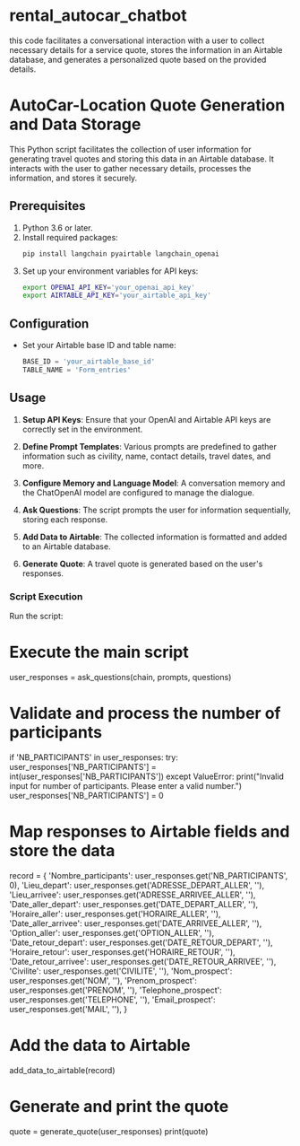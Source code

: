 # rental_autocar_chatbot
this code facilitates a conversational interaction with a user to collect necessary details for a service quote, stores the information in an Airtable database, and generates a personalized quote based on the provided details.

# AutoCar-Location Quote Generation and Data Storage

This Python script facilitates the collection of user information for generating travel quotes and storing this data in an Airtable database. It interacts with the user to gather necessary details, processes the information, and stores it securely.

## Prerequisites

1. Python 3.6 or later.
2. Install required packages:
    ```bash
    pip install langchain pyairtable langchain_openai
    ```
3. Set up your environment variables for API keys:
    ```bash
    export OPENAI_API_KEY='your_openai_api_key'
    export AIRTABLE_API_KEY='your_airtable_api_key'
    ```

## Configuration

- Set your Airtable base ID and table name:
    ```python
    BASE_ID = 'your_airtable_base_id'
    TABLE_NAME = 'Form_entries'
    ```

## Usage

1. **Setup API Keys**:
    Ensure that your OpenAI and Airtable API keys are correctly set in the environment.

2. **Define Prompt Templates**:
    Various prompts are predefined to gather information such as civility, name, contact details, travel dates, and more.

3. **Configure Memory and Language Model**:
    A conversation memory and the ChatOpenAI model are configured to manage the dialogue.

4. **Ask Questions**:
    The script prompts the user for information sequentially, storing each response.

5. **Add Data to Airtable**:
    The collected information is formatted and added to an Airtable database.

6. **Generate Quote**:
    A travel quote is generated based on the user's responses.

### Script Execution

Run the script:

# Execute the main script
user_responses = ask_questions(chain, prompts, questions)

# Validate and process the number of participants
if 'NB_PARTICIPANTS' in user_responses:
    try:
        user_responses['NB_PARTICIPANTS'] = int(user_responses['NB_PARTICIPANTS'])
    except ValueError:
        print("Invalid input for number of participants. Please enter a valid number.")
        user_responses['NB_PARTICIPANTS'] = 0

# Map responses to Airtable fields and store the data
record = {
    'Nombre_participants': user_responses.get('NB_PARTICIPANTS', 0),
    'Lieu_depart': user_responses.get('ADRESSE_DEPART_ALLER', ''),
    'Lieu_arrivee': user_responses.get('ADRESSE_ARRIVEE_ALLER', ''),
    'Date_aller_depart': user_responses.get('DATE_DEPART_ALLER', ''),
    'Horaire_aller': user_responses.get('HORAIRE_ALLER', ''),
    'Date_aller_arrivee': user_responses.get('DATE_ARRIVEE_ALLER', ''),
    'Option_aller': user_responses.get('OPTION_ALLER', ''),
    'Date_retour_depart': user_responses.get('DATE_RETOUR_DEPART', ''),
    'Horaire_retour': user_responses.get('HORAIRE_RETOUR', ''),
    'Date_retour_arrivee': user_responses.get('DATE_RETOUR_ARRIVEE', ''),
    'Civilite': user_responses.get('CIVILITE', ''),
    'Nom_prospect': user_responses.get('NOM', ''),
    'Prenom_prospect': user_responses.get('PRENOM', ''),
    'Telephone_prospect': user_responses.get('TELEPHONE', ''),
    'Email_prospect': user_responses.get('MAIL', ''),
}

# Add the data to Airtable
add_data_to_airtable(record)

# Generate and print the quote
quote = generate_quote(user_responses)
print(quote)
